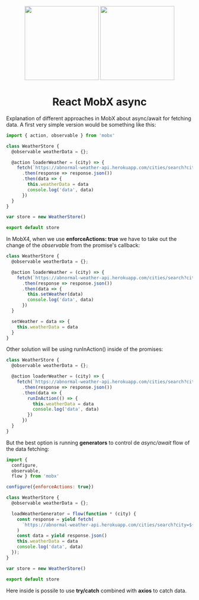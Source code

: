 <div align="center">
  <img width="200" height="200"
    src="https://sandstorm.de/_Resources/Persistent/3285416e8503b2c8354c321bcd690cf550b8b2d3/React-Logo.svg">
  <a href="https://github.com/mobxjs/mobx">
    <img width="200" height="200"
      src="https://mobx.js.org/docs/mobx.png">
  </a>
  <h1>React MobX async</h1>
</div>

Explanation of different approaches in MobX about async/await for fetching data. A first very simple version would be something like this:

```javascript
import { action, observable } from 'mobx'

class WeatherStore {
  @observable weatherData = {};

  @action loaderWeather = (city) => {
    fetch(`https://abnormal-weather-api.herokuapp.com/cities/search?city=${city}`)
      .then(response => response.json())
      .then(data => {
        this.weatherData = data
        console.log('data', data)
      })
  }
}

var store = new WeatherStore()

export default store
```
In MobX4, when we use __enforceActions: true__ we have to take out the change of
the _observable_ from the promise's callback:

```javascript
class WeatherStore {
  @observable weatherData = {};

  @action loaderWeather = (city) => {
    fetch(`https://abnormal-weather-api.herokuapp.com/cities/search?city=${city}`)
      .then(response => response.json())
      .then(data => {
        this.setWeather(data)
        console.log('data', data)
      })
  }

  setWeather = data => {
    this.weatherData = data
  }
}
```

Other solution will be using runInAction() inside of the promises:

```javascript
class WeatherStore {
  @observable weatherData = {};

  @action loaderWeather = (city) => {
    fetch(`https://abnormal-weather-api.herokuapp.com/cities/search?city=${city}`)
      .then(response => response.json())
      .then(data => {
        runInAction(() => {
          this.weatherData = data
          console.log('data', data)
        })
      })
  }
}
```
But the best option is running __generators__ to control de _async/await_ flow
of the data fetching:

```javascript
import {
  configure,
  observable,
  flow } from 'mobx'

configure({enforceActions: true})

class WeatherStore {
  @observable weatherData = {};

  loadWeatherGenerator = flow(function * (city) {
    const response = yield fetch(
      `https://abnormal-weather-api.herokuapp.com/cities/search?city=${city}`
    )
    const data = yield response.json()
    this.weatherData = data
    console.log('data', data)
  });
}

var store = new WeatherStore()

export default store
```

Here inside is possile to use __try/catch__ combined with __axios__ to catch data.
